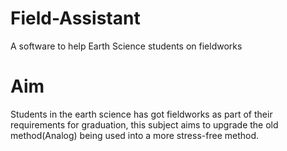 # Field-Assistant
A software to help Earth Science students on fieldworks
# Aim
Students in the earth science has got fieldworks as part of their requirements for graduation, this subject aims to upgrade the old method(Analog) being used into a more stress-free method.
